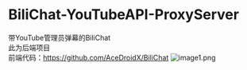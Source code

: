 # BiliChat-YouTubeAPI-ProxyServer
带YouTube管理员弹幕的BiliChat  
此为后端项目  
前端代码：<https://github.com/AceDroidX/BiliChat>
![image1.png](https://cdn.jsdelivr.net/gh/AceDroidX/BiliChat-YouTubeAPI-ProxyServer/image1.png)